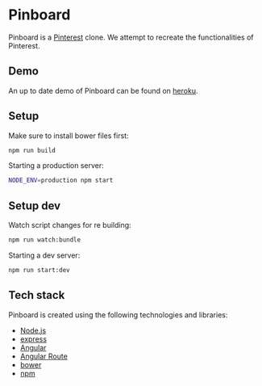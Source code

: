 
# Pinboard

Pinboard is a [Pinterest](https://www.pinterest.com/) clone. We attempt to 
recreate the functionalities of Pinterest.


## Demo

An up to date demo of Pinboard can be found on [heroku](http://fcc-dc-pinboard.herokuapp.com/).


## Setup

Make sure to install bower files first:
```sh
npm run build
```

Starting a production server:
```sh
NODE_ENV=production npm start
```


## Setup dev

Watch script changes for re building:
```sh
npm run watch:bundle
```

Starting a dev server:
```sh
npm run start:dev
```


## Tech stack

Pinboard is created using the following technologies and libraries:
- [Node.js](https://nodejs.org/en/)
- [express](http://expressjs.com/)
- [Angular](https://angularjs.org/)
- [Angular Route](https://docs.angularjs.org/api/ngRoute/service/$route)
- [bower](http://bower.io/)
- [npm](https://www.npmjs.com/)


